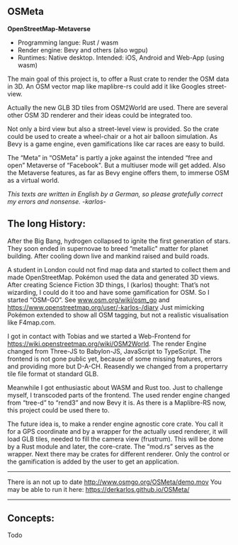 ## OSMeta
**OpenStreetMap-Metaverse**


* Programming langue: Rust / wasm
* Render engine: Bevy and others (also wgpu)
* Runtimes: Native desktop. Intended: iOS, Android and Web-App (using wasm)


The main goal of this project is, to offer a Rust crate to render the OSM data in 3D.
An OSM vector map like maplibre-rs could add it like Googles street-view.

Actually the new GLB 3D tiles from OSM2World are used.
There are several other OSM 3D renderer and their ideas could be integrated too.

Not only a bird view but also a street-level view is provided.
So the crate could be used to create a wheel-chair or a hot air balloon simulation.
As Bevy is a game engine, even gamifications like car races are easy to build.

The “Meta” in “OSMeta” is partly a joke against the intended “free and open” Metaverse of “Facebook".
But a multiuser mode will get added. Also the Metaverse features, as far as Bevy engine offers them, to immerse OSM as a virtual world.


*This texts are written in English by a German, so please gratefully correct my errors and nonsense. -karlos-*




## The long History:

After the Big Bang, hydrogen collapsed to ignite the first generation of stars.
They soon ended in supernovae to breed “metallic" matter for planet building.
After cooling down live and mankind raised and build roads.

A student in London could not find map data and started to collect them and made OpenStreetMap.
Pokémon used the data and generated 3D views.
After creating Science Fiction 3D things, I (karlos) thought:
That’s not wizarding, I could do it too and have some gamification for OSM.
So I started “OSM-GO”. See www.osm.org/wiki/osm_go and https://www.openstreetmap.org/user/-karlos-/diary 
Just mimicking Pokémon extended to show all OSM tagging, but not a realistic visualisation like F4map.com.

I got in contact with Tobias and we started a Web-Frontend for https://wiki.openstreetmap.org/wiki/OSM2World.
The render Engine changed from Three-JS to Babylon-JS, JavaScript to TypeScript.
The frontend is not gone public yet, because of some missing features, errors and providing more but D-A-CH.
Reasendly we changed from a propertarry tile file format ot standard GLB.

Meanwhile I got enthusiastic about WASM and Rust too. Just to challenge myself, I transcoded parts of the frontend.
The used render engine changed from “tree-d” to “rend3” and now Bevy it is.
As there is a Maplibre-RS now, this project could be used there to.

The future idea is, to make a render engine agnostic core crate.
You call it for a GPS coordinate and by a wrapper for the actually used renderer,
it will load GLB tiles, needed to fill the camera view (frustrum).
This will be done by a Rust module and later, the core-crate. The “mod.rs” serves as the wrapper.
Next there may be crates for different renderer.
Only the control or the gamification is added by the user to get an application.

--------------------------

There is an not up to date http://www.osmgo.org/OSMeta/demo.mov
You may be able to run it here: https://derkarlos.github.io/OSMeta/

--------------------------

## Concepts:

Todo
